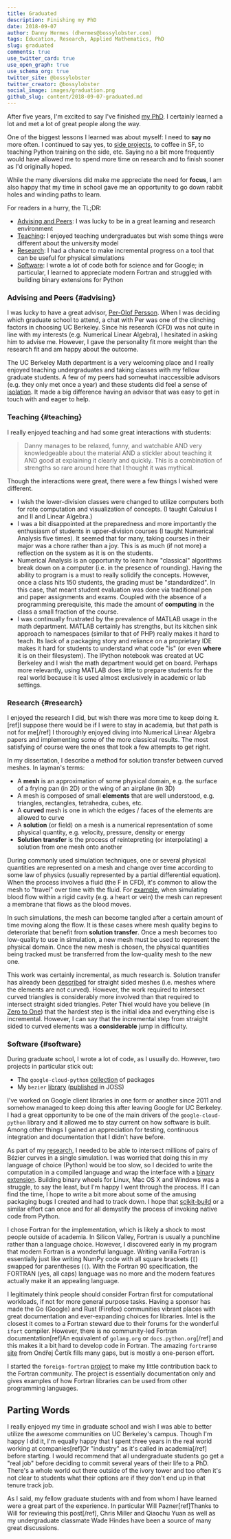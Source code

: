 ```yaml
---
title: Graduated
description: Finishing my PhD
date: 2018-09-07
author: Danny Hermes (dhermes@bossylobster.com)
tags: Education, Research, Applied Mathematics, PhD
slug: graduated
comments: true
use_twitter_card: true
use_open_graph: true
use_schema_org: true
twitter_site: @bossylobster
twitter_creator: @bossylobster
social_image: images/graduation.png
github_slug: content/2018-09-07-graduated.md
---
```


After five years, I'm excited to say I've finished [my PhD][1]. I certainly
learned a lot and met a lot of great people along the way.

One of the biggest lessons I learned was about myself: I need to **say no**
more often. I continued to say yes, to [side projects][6], to coffee in SF, to
teaching Python training on the side, etc. Saying no a bit more frequently
would have allowed me to spend more time on research and to finish sooner as
I'd originally hoped.

While the many diversions did make me appreciate the need for **focus**, I am
also happy that my time in school gave me an opportunity to go down rabbit
holes and winding paths to learn.

For readers in a hurry, the TL;DR:

- [Advising and Peers](#advising): I was lucky to be in a great learning and
  research environment
- [Teaching](#teaching): I enjoyed teaching undergraduates but wish some things
  were different about the university model
- [Research](#research): I had a chance to make incremental progress on a tool
  that can be useful for physical simulations
- [Software](#software): I wrote a lot of code both for science and for Google;
  in particular, I learned to appreciate modern Fortran and struggled with
  building binary extensions for Python

### Advising and Peers {#advising}

I was lucky to have a great advisor, [Per-Olof Persson][2].
When I was deciding which graduate school to attend, a chat with Per
was one of the clinching factors in choosing UC Berkeley. Since his
research (CFD) was not quite in line with my interests (e.g. Numerical
Linear Algebra), I hesitated in asking him to advise me. However,
I gave the personality fit more weight than the research fit and am happy
about the outcome.

The UC Berkeley Math department is a very welcoming place and I really
enjoyed teaching undergraduates and taking classes with my fellow
graduate students. A few of my peers had somewhat inaccessible
advisors (e.g. they only met once a year) and these students did
feel a sense of [isolation][5]. It made a big difference having an advisor that
was easy to get in touch with and eager to help.

### Teaching {#teaching}

I really enjoyed teaching and had some great interactions with students:

> Danny manages to be relaxed, funny, and watchable AND very knowledgeable
> about the material AND a stickler about teaching it AND good at explaining
> it clearly and quickly. This is a combination of strengths so rare around
> here that I thought it was mythical.

Though the interactions were great, there were a few things I wished were
different.

- I wish the lower-division classes were changed to utilize computers both
  for rote computation and visualization of concepts. (I taught Calculus I and
  II and Linear Algebra.)
- I was a bit disappointed at the preparedness and more importantly the
  enthusiasm of students in upper-division courses (I taught Numerical Analysis
  five times). It seemed that for many, taking courses in their major was
  a chore rather than a joy. This is as much (if not more) a reflection on the
  system as it is on the students.
- Numerical Analysis is an opportunity to learn how "classical" algorithms
  break down on a computer (i.e. in the presence of rounding). Having the
  ability to program is a must to really solidify the concepts. However, once
  a class hits 150 students, the grading must be "standardized". In this case,
  that meant student evaluation was done via traditional pen and paper
  assignments and exams. Coupled with the absence of a programming
  prerequisite, this made the amount of **computing** in the class
  a small fraction of the course.
- I was continually frustrated by the prevalence of MATLAB usage in the
  math department. MATLAB certainly has strengths, but its kitchen sink
  approach to namespaces (similar to that of PHP) really makes it hard to
  teach. Its lack of a packaging story and reliance on a proprietary IDE
  makes it hard for students to understand what code "is" (or even **where**
  it is on their filesystem). The IPython notebook was created at UC
  Berkeley and I wish the math department would get on board. Perhaps more
  relevantly, using MATLAB does little to prepare students for the real world
  because it is used almost exclusively in academic or lab settings.

### Research {#research}

I enjoyed the research I did, but wish there was more time to keep doing it.
[ref]I suppose there would be if I were to stay in academia, but that path is
not for me[/ref] I thoroughly enjoyed diving into Numerical Linear Algebra
papers and implementing some of the more classical results. The most satisfying
of course were the ones that took a few attempts to get right.

In my dissertation, I describe a method for solution transfer between
curved meshes. In layman's terms:

- A **mesh** is an approximation of some physical domain, e.g. the surface
  of a frying pan (in 2D) or the wing of an airplane (in 3D)
- A mesh is composed of small **elements** that are well understood, e.g.
  triangles, rectangles, tetrahedra, cubes, etc.
- A **curved** mesh is one in which the edges / faces of the elements are
  allowed to curve
- A **solution** (or field) on a mesh is a numerical representation of
  some physical quantity, e.g. velocity, pressure, density or energy
- **Solution transfer** is the process of reintepreting (or interpolating)
  a solution from one mesh onto another

During commonly used simulation techniques, one or several physical quantities
are represented on a mesh and change over time according to some law
of physics (usually represented by a partial differential equation). When the
process involves a fluid (the F in CFD), it's common to allow the mesh to
"travel" over time with the fluid. For [example][8], when simulating blood flow
within a rigid cavity (e.g. a heart or vein) the mesh can represent a membrane
that flows as the blood moves.

In such simulations, the mesh can become tangled after a certain amount of
time moving along the flow. It is these cases where mesh quality begins to
deteroriate that benefit from **solution transfer**. Once a mesh becomes too
low-quality to use in simulation, a new mesh must be used to represent the
physical domain. Once the new mesh is chosen, the physical quantities being
tracked must be transferred from the low-quality mesh to the new one.

This work was certainly incremental, as much research is. Solution transfer
has already been [described][9] for straight sided meshes (i.e. meshes
where the elements are not curved). However, the work required to intersect
curved triangles is considerably more involved than that required to
intersect straight sided triangles. Peter Thiel would have you
believe (in [Zero to One][7]) that the hardest step is the initial idea and
everything else is incremental. However, I can say that the incremental
step from straight sided to curved elements was a **considerable** jump in
difficulty.

### Software {#software}

During graduate school, I wrote a lot of code, as I usually do. However,
two projects in particular stick out:

- The `google-cloud-python` [collection][6] of packages
- My `bezier` [library][3] ([published][4] in JOSS)

I've worked on Google client libraries in one form or another since 2011 and
somehow managed to keep doing this after leaving Google for UC Berkeley. I
had a great opportunity to be one of the main drivers of the
`google-cloud-python` library and it allowed me to stay current on how
software is built. Among other things I gained an appreciation for testing,
continuous integration and documentation that I didn't have before.

As part of my [research](#research), I needed to be able to intersect
millions of pairs of B&#xe9;zier curves in a single simulation. I was worried
that doing this in my language of choice (Python) would be too slow, so I
decided to write the computation in a compiled language and wrap the interface
with a [binary extension][10]. Building binary wheels for Linux, Mac OS X and
Windows was a struggle, to say the least, but I'm happy I went through the
process. If I can find the time, I hope to write a bit more about some of
the amusing packaging bugs I created and had to track down. I hope that
[scikit-build][11] or a similar effort can once and for all demystify the
process of invoking native code from Python.

I chose Fortran for the implementation, which is likely a shock to most
people outside of academia. In Silicon Valley, Fortran is usually a punchline
rather than a language choice. However, I discovered early in my program that
modern Fortran is a wonderful language. Writing vanilla Fortran is essentially
just like writing NumPy code with all square brackets (`[`) swapped
for parentheses (`(`). With the Fortran 90 specification, the FORTRAN (yes, all
caps) language was no more and the modern features actually make it an
appealing language.

I legitimately think people should consider Fortran first for computational
workloads, if not for more general purpose tasks. Having a sponsor has made
the Go (Google) and Rust (Firefox) communities vibrant places with great
documentation and ever-expanding choices for libraries. Intel is the closest
it comes to a Fortran steward due to their forums for the wonderful
`ifort` compiler. However, there is no community-led Fortran
documentation[ref]An equivalent of `golang.org` or `docs.python.org`[/ref]
and this makes it a bit hard to develop code in Fortran. The amazing
`fortran90` [site][13] from Ond&#x159;ej &#x10c;ert&#xed;k fills many gaps, but
is mostly a one-person effort.

I started the `foreign-fortran` [project][12] to make my little contribution
back to the Fortran community. The project is essentially documentation only
and gives examples of how Fortran libraries can be used from other programming
languages.

## Parting Words

I really enjoyed my time in graduate school and wish I was able to better
utilize the awesome communities on UC Berkeley's campus. Though I'm happy I
did it, I'm equally happy that I spent three years in the real world working
at companies[ref]Or "industry" as it's called in academia[/ref] before
starting. I would recommend that all undergraduate students go get a "real job"
before deciding to commit several years of their life to a PhD. There's a whole
world out there outside of the ivory tower and too often it's not clear to
students what their options are if they don't end up in that tenure track
job.

As I said, my fellow graduate students with and from whom I have learned were
a great part of the experience. In particular Will Pazner[ref]Thanks to Will
for reviewing this post[/ref], Chris Miller and Qiaochu Yuan as well as my
undergraduate classmate Wade Hindes have been a source of many great
discussions.

[1]: https://github.com/dhermes/phd-thesis
[2]: http://persson.berkeley.edu
[3]: https://bezier.readthedocs.io/en/latest/
[4]: http://joss.theoj.org/papers/10.21105/joss.00267
[5]: http://www.fast.ai/2018/08/27/grad-school/
[6]: https://github.com/GoogleCloudPlatform/google-cloud-python/
[7]: https://en.wikipedia.org/wiki/Zero_to_One
[8]: https://www.cs.cmu.edu/~tp517/papers/cardoze04bezier-b.pdf
[9]: https://doi.org/10.1016/j.cma.2010.07.015
[10]: https://packaging.python.org/guides/packaging-binary-extensions/#an-overview-of-binary-extensions
[11]: https://scikit-build.readthedocs.io/en/latest/
[12]: https://foreign-fortran.readthedocs.io/en/latest/
[13]: https://www.fortran90.org/
